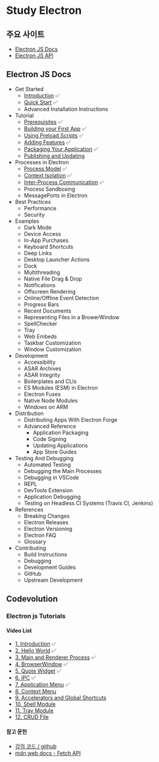 # Study Electron
## 주요 사이트
- [Electron JS Docs](https://www.electronjs.org/docs/latest/)
- [Electron JS API](https://www.electronjs.org/docs/latest/api/app)

## Electron JS Docs
- Get Started
    - [Introduction](https://www.electronjs.org/docs/latest/) ✅
    - [Quick Start](https://www.electronjs.org/docs/latest/tutorial/quick-start) ✅
    - Advanced Installation Instructions
- Tutorial
    - [Prerequisites](https://www.electronjs.org/docs/latest/tutorial/tutorial-prerequisites) ✅
    - [Building your First App](https://www.electronjs.org/docs/latest/tutorial/tutorial-first-app) ✅
    - [Using Preload Scripts](https://www.electronjs.org/docs/latest/tutorial/tutorial-preload) ✅
    - [Adding Features](https://www.electronjs.org/docs/latest/tutorial/tutorial-adding-features) ✅
    - [Packaging Your Application](https://www.electronjs.org/docs/latest/tutorial/tutorial-packaging) ✅
    - [Publishing and Updating](https://www.electronjs.org/docs/latest/tutorial/tutorial-publishing-updating)
- Processes in Electron
    - [Process Model](https://www.electronjs.org/docs/latest/tutorial/process-model) ✅
    - [Context Isolation](https://www.electronjs.org/docs/latest/tutorial/context-isolation) ✅
    - [Inter-Process Communication](https://www.electronjs.org/docs/latest/tutorial/ipc) ✅
    - Process Sandboxing
    - MessagePorts in Electron
- Best Practices
    - Performance
    - Security
- Examples
    - Dark Mode
    - Device Access
    - In-App Purchases
    - Keyboard Shortcuts
    - Deep Links
    - Desktop Launcher Actions
    - Dock
    - Multithreading
    - Native File Drag & Drop
    - Notifications
    - Offscreen Rendering
    - Online/Offline Event Detection
    - Progress Bars
    - Recent Documents
    - Representing Files in a BrowerWindow
    - SpellChecker
    - Tray
    - Web Embeds
    - Taskbar Customization
    - Window Customization
- Development
    - Accessibility
    - ASAR Archives
    - ASAR Integrity
    - Boilerplates and CLIs
    - ES Modules (ESM) in Electron
    - Electron Fuses
    - Native Node Modules
    - Windows on ARM
- Distribution
    - Distributing Apps With Electron Forge
    - Advanced Reference
        - Application Packaging
        - Code Signing
        - Updating Applications
        - App Store Guides
- Testing And Debugging
    - Automated Testing
    - Debugging the Main Processes
    - Debugging in VSCode
    - REPL
    - DevTools Extension
    - Application Debugging
    - Testing on Headless CI Systems (Travis CI, Jenkins)
- References
    - Breaking Changes
    - Electron Releases
    - Electron Versioning
    - Electron FAQ
    - Glossary
- Contributing
    - Build Instructions
    - Debugging
    - Development Guides
    - GitHub
    - Upstream Development

## Codevolution
### Electron js Tutorials
#### Video List
- [1. Introduction](https://www.youtube.com/watch?v=tqBi_Tou6wQ&list=PLC3y8-rFHvwiCJD3WrAFUrIMkGVDE0uqW) ✅
- [2. Hello World](https://www.youtube.com/watch?v=RL305ldfzm8&list=PLC3y8-rFHvwiCJD3WrAFUrIMkGVDE0uqW&index=2) ✅
- [3. Main and Renderer Process](https://www.youtube.com/watch?v=yeYiuUONO9I&list=PLC3y8-rFHvwiCJD3WrAFUrIMkGVDE0uqW&index=3) ✅
- [4. BrowserWindow](https://www.youtube.com/watch?v=zq7GrAym-KI&list=PLC3y8-rFHvwiCJD3WrAFUrIMkGVDE0uqW&index=4) ✅
- [5. Quote Widget](https://www.youtube.com/watch?v=qyAG4M9eH8o&list=PLC3y8-rFHvwiCJD3WrAFUrIMkGVDE0uqW&index=5) ✅
- [6. IPC](https://www.youtube.com/watch?v=rX3axskesDw&list=PLC3y8-rFHvwiCJD3WrAFUrIMkGVDE0uqW&index=6) ✅
- [7. Application Menu](https://www.youtube.com/watch?v=MGC2W-dJtYM&list=PLC3y8-rFHvwiCJD3WrAFUrIMkGVDE0uqW&index=7) ✅
- [8. Context Menu](https://www.youtube.com/watch?v=MkVLaM9JAxM&list=PLC3y8-rFHvwiCJD3WrAFUrIMkGVDE0uqW&index=8)
- [9. Accelerators and Global Shortcuts](https://www.youtube.com/watch?v=-POUsDEfI14&list=PLC3y8-rFHvwiCJD3WrAFUrIMkGVDE0uqW&index=9)
- [10. Shell Module](https://www.youtube.com/watch?v=tFawuDeSGWM&list=PLC3y8-rFHvwiCJD3WrAFUrIMkGVDE0uqW&index=10)
- [11. Tray Module](https://www.youtube.com/watch?v=6guMb33u7Kg&list=PLC3y8-rFHvwiCJD3WrAFUrIMkGVDE0uqW&index=11)
- [12. CRUD File](https://www.youtube.com/watch?v=m7dXcuK03ho&list=PLC3y8-rFHvwiCJD3WrAFUrIMkGVDE0uqW&index=12)

#### 참고 문헌
- [강의 코드 / github](https://github.com/gopinav/Electron-Tutorials)
- [mdn web docs - Fetch API](https://developer.mozilla.org/en-US/docs/Web/API/Fetch_API)